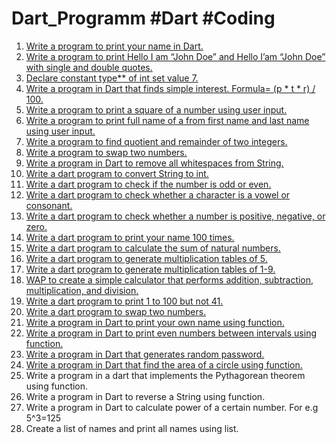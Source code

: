# Dart_Programm #Dart #Coding
1. [Write a program to print your name in Dart.](./Practice1/Ques1.dart)
2. [Write a program to print Hello I am “John Doe” and Hello I’am “John Doe” with single and double quotes.](./Ques2.dart)
3. [Declare constant type** of int set value 7.](./Ques3.dart)
4. [Write a program in Dart that finds simple interest. Formula= (p * t * r) / 100.](./Ques4.dart)
5. [Write a program to print a square of a number using user input.](./Ques5.dart)
6. [Write a program to print full name of a from first name and last name using user input.](./Ques6.dart)
7. [Write a program to find quotient and remainder of two integers.](./Ques7.dart)
8. [Write a program to swap two numbers.](./Ques8.dart)
9. [Write a program in Dart to remove all whitespaces from String.](./Ques9.dart)
10. [Write a dart program to convert String to int.](./Ques10.dart)
11. [Write a dart program to check if the number is odd or even.](./Ques11.dart)
12. [Write a dart program to check whether a character is a vowel or consonant.](./Ques12.dart)
13. [Write a dart program to check whether a number is positive, negative, or zero.](./Ques13.dart)
14. [Write a dart program to print your name 100 times.](./Ques14.dart)
15. [Write a dart program to calculate the sum of natural numbers.](./Ques15.dart)
16. [Write a dart program to generate multiplication tables of 5.](./Ques16.dart)
17. [Write a dart program to generate multiplication tables of 1-9.](./Ques17.dart)
18. [WAP to create a simple calculator that performs addition, subtraction, multiplication, and division.](./Ques18.dart)
19. [Write a dart program to print 1 to 100 but not 41.](./Ques19.dart)
20. [Write a dart program to swap two numbers.](./Ques20.dart)
21. [Write a program in Dart to print your own name using function.](./Ques21.dart)
22. [Write a program in Dart to print even numbers between intervals using function.](./Ques22.dart)
23. [Write a program in Dart that generates random password.](./Ques23.dart)
24. [Write a program in Dart that find the area of a circle using function.](./Ques24.dart)
25. Write a program in a dart that implements the Pythagorean theorem using function.
26. Write a program in Dart to reverse a String using function.
27. Write a program in Dart to calculate power of a certain number. For e.g 5^3=125
28. Create a list of names and print all names using list.
